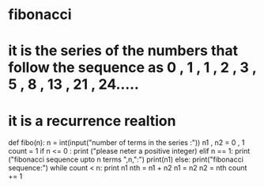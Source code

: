 # fibonacci
# it is the series of the numbers that follow the sequence as 0 , 1 , 1 , 2 , 3 , 5 , 8 , 13 , 21 , 24.....
# it is a recurrence realtion
def fibo(n):
n = int(input("number of terms in the series :"))
n1 , n2 = 0 , 1
count = 1
if n <= 0 :
 print ("please neter a positive integer)
elif n == 1: 
 print ("fibonacci sequence upto n terms ",n,":")
 print(n1)
else:
 print("fibonacci sequence:")
 while count < n:
  print n1
  nth = n1 + n2
  n1 = n2
  n2 = nth
  count += 1
 
